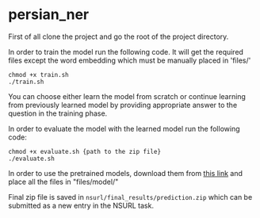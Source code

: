 # persian_ner

First of all clone the project and go the root of the project directory.

In order to train the model run the following code. It will get the required files except the word embedding which must be manually placed in 'files/'

```angular2html
chmod +x train.sh
./train.sh
```

You can choose either learn the model from scratch or continue learning from previously learned model by providing appropriate answer to the question in the training phase.

In order to evaluate the model with the learned model run the following code:

```angular2html
chmod +x evaluate.sh {path to the zip file}
./evaluate.sh
```

In order to use the pretrained models, download them from <a href="https://www.dropbox.com/sh/hagmzbq7nh4vfuj/AACgIuwWUXRT5FChz3RucI_5a?dl=0">this link</a> and place all the files in "files/model/"

Final zip file is saved in `nsurl/final_results/prediction.zip` which can be submitted as a new entry in the NSURL task.
